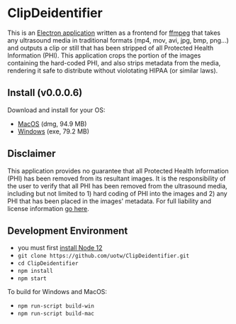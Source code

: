 # ClipDeidentifier
This is an [Electron application](https://electronjs.org/) written as a frontend for [ffmpeg](https://www.ffmpeg.org/) that takes any ultrasound media in traditional formats (mp4, mov, avi, jpg, bmp, png...) and outputs a clip or still that has been stripped of all Protected Health Information (PHI). This application crops the portion of the images containing the hard-coded PHI, and also strips metadata from the media, rendering it safe to distribute without violotating HIPAA (or similar laws).

## Install (v0.0.0.6)
Download and install for your OS:
- [MacOS](https://d25ixnv6uinqzi.cloudfront.net/Anonymizer/CD.installer.0.0.0.6.dmg) (dmg, 94.9 MB)
- [Windows](https://d25ixnv6uinqzi.cloudfront.net/Anonymizer/CD.installer.0.0.0.6.exe) (exe, 79.2 MB)


## Disclaimer
This application provides no guarantee that all Protected Health Information (PHI) has been removed from its resultant images. It is the responsibility of the user to verify that all PHI has been removed from the ultrasound media, including but not limited to 1) hard coding of PHI into the images and 2) any PHI that has been placed in the images' metadata. For full liability and license information [go here](https://github.com/uotw/ClipDeidentifier/blob/master/LICENSE.md).

## Development Environment
- you must first [install Node 12](https://nodejs.org/en/download/)
- `git clone https://github.com/uotw/ClipDeidentifier.git`
- `cd ClipDeidentifier`
- `npm install`
- `npm start`

To build for Windows and MacOS:
- `npm run-script build-win`
- `npm run-script build-mac`
